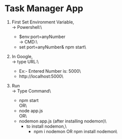 # Task Manager App
1. First Set Environment Variable,\
 -> Powershell:\
    - $env:port=anyNumber\
 -> CMD:\
    - set port=anyNumber& npm start\
  
2. In Google,\
  -> type URL:\
    - Ex:- Entered Number is: 5000\
    - http://localhost:5000\

3. Run\
  -> Type Command\
    - npm start\
         OR\
    - node app.js\
         OR\
    - nodemon app.js (after installing nodemon)\
      - to install nodemon,\
        - npm i nodemon OR npm install nodemon\
